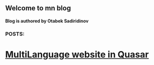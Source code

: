 ## Welcome to mn blog
#### Blog is authored by Otabek Sadiridinov

### POSTS:

# [MultiLanguage website in Quasar](multi-language-website-in-quasar.md)
